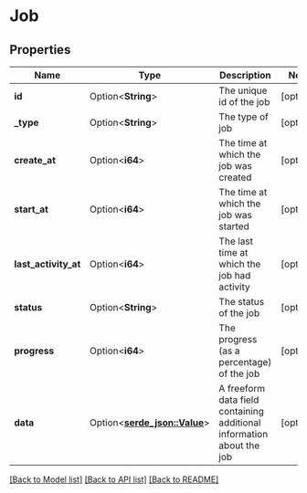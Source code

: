 # Job

## Properties

Name | Type | Description | Notes
------------ | ------------- | ------------- | -------------
**id** | Option<**String**> | The unique id of the job | [optional]
**_type** | Option<**String**> | The type of job | [optional]
**create_at** | Option<**i64**> | The time at which the job was created | [optional]
**start_at** | Option<**i64**> | The time at which the job was started | [optional]
**last_activity_at** | Option<**i64**> | The last time at which the job had activity | [optional]
**status** | Option<**String**> | The status of the job | [optional]
**progress** | Option<**i64**> | The progress (as a percentage) of the job | [optional]
**data** | Option<[**serde_json::Value**](.md)> | A freeform data field containing additional information about the job | [optional]

[[Back to Model list]](../README.md#documentation-for-models) [[Back to API list]](../README.md#documentation-for-api-endpoints) [[Back to README]](../README.md)


